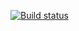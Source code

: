 [![Build status](https://ci.appveyor.com/api/projects/status/edu2g3axn048pkx1?svg=true)](https://ci.appveyor.com/project/yana-sheglova/unit-test1)
